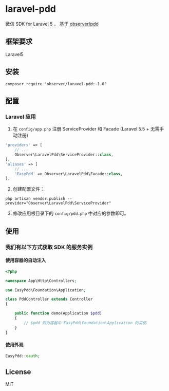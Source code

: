 # laravel-pdd

微信 SDK for Laravel 5 ， 基于 [observer/pdd](https://github.com/Observer5/pdd)



## 框架要求

Laravel5

## 安装

```shell
composer require "observer/laravel-pdd:~1.0"
```

## 配置

### Laravel 应用

1. 在 `config/app.php` 注册 ServiceProvider 和 Facade (Laravel 5.5 + 无需手动注册)

```php
'providers' => [
    // ...
    Observer\LaravelPdd\ServiceProvider::class,
],
'aliases' => [
    // ...
    'EasyPdd' => Observer\LaravelPdd\Facade::class,
],
```

2. 创建配置文件：

```shell
php artisan vendor:publish --provider="Observer\LaravelPdd\ServiceProvider"
```

3. 修改应用根目录下的 `config/pdd.php` 中对应的参数即可。


## 使用

### 我们有以下方式获取 SDK 的服务实例

#### 使用容器的自动注入

```php
<?php

namespace App\Http\Controllers;

use EasyPdd\Foundation\Application;

class PddController extends Controller
{

    public function demo(Application $pdd)
    {
        // $pdd 则为容器中 EasyPdd\Foundation\Application 的实例
    }
}
```

#### 使用外观

```php
EasyPdd::oauth;

```

## License

MIT

